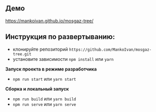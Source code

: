 ## Демо
https://mankoivan.github.io/mosgaz-tree/

## Инструкция по развертыванию:
- клонируйте репозиторий `https://github.com/MankoIvan/mosgaz-tree.git`
- уcтановите зависимости `npm install` или `yarn`

**Запуск проекта в режиме разработчика**
- `npm run start` или `yarn start`

**Сборка и локальный запуск**
- `npm run build` или `yarn build`
- `npm run serve` или `yarn serve`